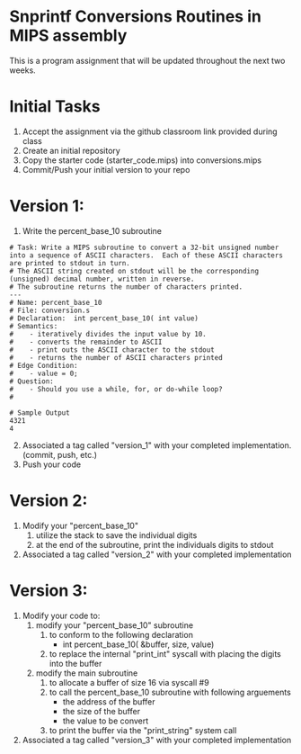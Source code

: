 # Snprintf Conversions Routines in MIPS assembly

This is a program assignment that will be updated throughout the next two weeks.

# Initial Tasks

1. Accept the assignment via the github classroom link provided during class
2. Create an initial repository
3. Copy the starter code (starter_code.mips) into conversions.mips
4. Commit/Push your initial version to your repo

# Version 1:

1. Write the percent_base_10 subroutine

```
# Task: Write a MIPS subroutine to convert a 32-bit unsigned number into a sequence of ASCII characters.  Each of these ASCII characters are printed to stdout in turn.
# The ASCII string created on stdout will be the corresponding (unsigned) decimal number, written in reverse.
# The subroutine returns the number of characters printed.
---
# Name: percent_base_10
# File: conversion.s
# Declaration:  int percent_base_10( int value)
# Semantics:
#    - iteratively divides the input value by 10.
#    - converts the remainder to ASCII
#    - print outs the ASCII character to the stdout
#    - returns the number of ASCII characters printed
# Edge Condition:
#    - value = 0;
# Question:
#    - Should you use a while, for, or do-while loop?
#

# Sample Output
4321
4
```
2. Associated a tag called "version_1" with your completed implementation. (commit, push, etc.)
3. Push your code

# Version 2:
1. Modify your "percent_base_10"
   1. utilize the stack to save the individual digits
   2. at the end of the subroutine, print the individuals digits to stdout 
2. Associated a tag called "version_2" with your completed implementation

# Version 3:
1. Modify your code to:
   1. modify your "percent_base_10" subroutine
      1. to conform to the following declaration
         - int percent_base_10( &buffer, size, value)
      1. to replace the internal "print_int" syscall with placing the digits into the buffer
   2. modify the main subroutine
      1. to allocate a buffer of size 16 via syscall #9
      1. to call the percent_base_10 subroutine with following arguements
         - the address of the buffer
         - the size of the buffer
         - the value to be convert
      1. to print the buffer via the "print_string" system call
2. Associated a tag called "version_3" with your completed implementation
